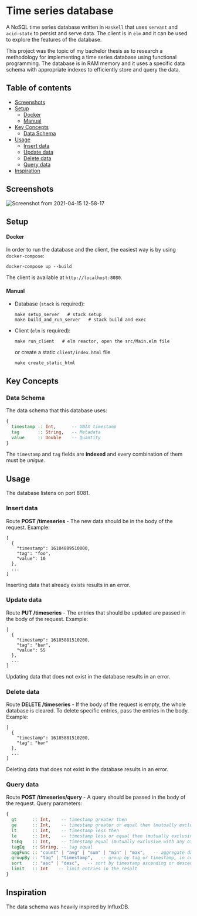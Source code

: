 # Time series database
A NoSQL time series database written in `Haskell` that uses `servant` and `acid-state` to persist and serve data. The client is in `elm` and it can be used to explore the features of the database.

This project was the topic of my bachelor thesis as to research a methodology for implementing a time series database using functional programming. The database is in RAM memory and it uses a specific data schema with appropriate indexes to efficiently store and query the data.

## Table of contents
<!--ts-->
   * [Screenshots](#screenshots)
   * [Setup](#setup)
     * [Docker](#docker)
     * [Manual](#manual)
   * [Key Concepts](#key-concepts)
     * [Data Schema](#data-schema) 
   * [Usage](#usage)
     * [Insert data](#insert-data)
     * [Update data](#update-data)
     * [Delete data](#delete-data)
     * [Query data](#query-data)
   * [Inspiration](#inspiration)
<!--te-->

## Screenshots
![Screenshot from 2021-04-15 12-58-17](https://user-images.githubusercontent.com/39745825/114858844-47f3cc00-9dea-11eb-9ab1-d6dc9889eeeb.png)

## Setup

#### Docker
In order to run the database and the client, the easiest way is by using `docker-compose`:
```
docker-compose up --build
```
The client is available at `http://localhost:8080`.
#### Manual
* Database (`stack` is required):
 
  ```
  make setup_server   # stack setup
  make build_and_run_server   # stack build and exec
  ```
* Client (`elm` is required):
 
  ```
  make run_client   # elm reactor, open the src/Main.elm file
  ```
  or create a static `client/index.html` file
  
  ```
  make create_static_html
  ```
  
## Key Concepts

### Data Schema

The data schema that this database uses:
```haskell
{
  timestamp :: Int,      -- UNIX timestamp
  tag       :: String,   -- Metadata
  value     :: Double    -- Quantity
}
```
The `timestamp` and `tag` fields are **indexed** and every combination of them must be <em>unique</em>.

## Usage
The database listens on port 8081.

### Insert data
Route **POST /timeseries** - The new data should be in the body of the request. Example:
```
[
  {
    "timestamp": 16184889510000,
    "tag": "foo",
    "value": 10
  },
  ...
]
```
Inserting data that already exists results in an error.

### Update data
Route **PUT /timeseries** - The entries that should be updated are passed in the body of the request. Example:
```
[
  {
    "timestamp": 16185881510200,
    "tag": "bar",
    "value": 55
  },
  ...
]
```
Updating data that does not exist in the database results in an error.

### Delete data
Route **DELETE /timeseries** - If the body of the request is empty, the whole database is cleared. To delete specific entries, pass the entries in the body. Example:
```
[
  {
    "timestamp": 16185881510200,
    "tag": "bar"
  },
  ...
]
```
Deleting data that does not exist in the database results in an error.

### Query data
Route **POST /timeseries/query** - A query should be passed in the body of the request. Query parameters:
```haskell
{
  gt      :: Int,    -- timestamp greater then
  ge      :: Int,    -- timestamp greater or equal then (mutually exclusive with 'gt')
  lt      :: Int,    -- timestamp less then
  le      :: Int,    -- timestamp less or equal then (mutually exclusive with 'lt')
  tsEq    :: Int,    -- timestamp equal (mutually exclusive with any other timestamp parameter)
  tagEq   :: String, -- tag equal
  aggFunc :: "count" | "avg" | "sum" | "min" | "max",   -- aggregate data
  groupBy :: "tag" | "timestamp",   -- group by tag or timestamp, in combination with 'aggFunc'
  sort    :: "asc" | "desc",   -- sort by timestamp ascending or descending
  limit   :: Int    -- limit entries in the result
}
```

## Inspiration
The data schema was heavily inspired by InfluxDB.
